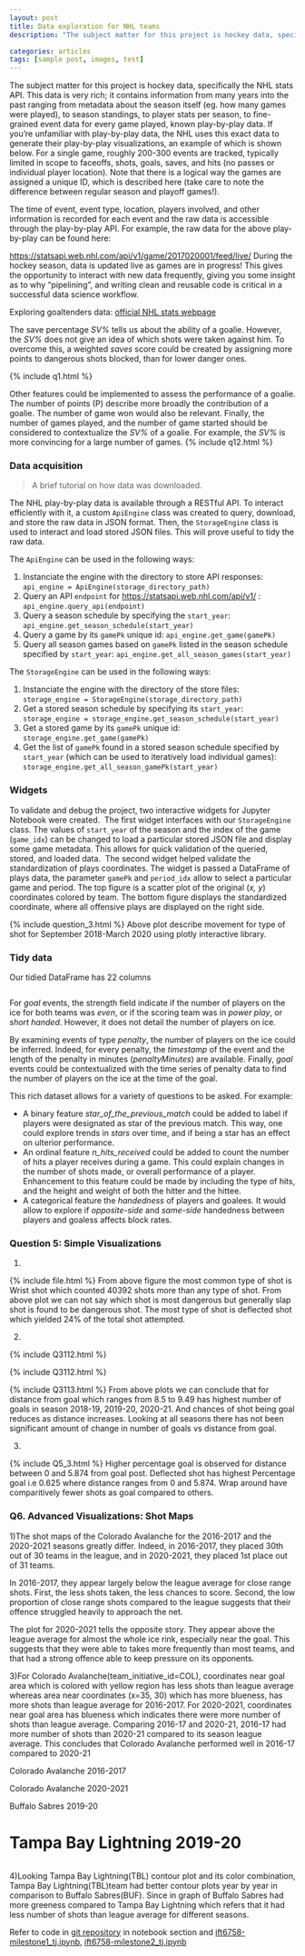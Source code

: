 ```yaml
---
layout: post
title: Data exploration for NHL teams
description: "The subject matter for this project is hockey data, specifically the NHL stats API. In this article we perform exploratory data analysis"

categories: articles
tags: [sample post, images, test]
---
```


The subject matter for this project is hockey data, specifically the NHL stats API. This data is very rich; it contains information from many years into the past ranging from metadata about the season itself (eg. how many games were played), to season standings, to player stats per season, to fine-grained event data for every game played, known play-by-play data. If you’re unfamiliar with play-by-play data, the NHL uses this exact data to generate their play-by-play visualizations, an example of which is shown below. For a single game, roughly 200-300 events are tracked, typically limited in scope to faceoffs, shots, goals, saves, and hits (no passes or individual player location). Note that there is a logical way the games are assigned a unique ID, which is described here (take care to note the difference between regular season and playoff games!).

The time of event, event type, location, players involved, and other information is recorded for each event and the raw data is accessible through the play-by-play API. For example, the raw data for the above play-by-play can be found here:

https://statsapi.web.nhl.com/api/v1/game/2017020001/feed/live/
During the hockey season, data is updated live as games are in progress! This gives the opportunity to interact with new data frequently, giving you some insight as to why “pipelining”, and writing clean and reusable code is critical in a successful data science workflow.

Exploring goaltenders data: [official NHL stats webpage](http://www.nhl.com/stats/goalies?reportType=season&seasonFrom=20172018&seasonTo=20172018)

The save percentage *SV%* tells us about the ability of a goalie. However, the *SV%* does not give an idea of which shots were taken against him. To overcome this, a weighted *saves* score could be created by assigning more points to dangerous shots blocked, than for lower danger ones.

{% include q1.html %}

Other features could be implemented to assess the performance of a goalie. The number of points (P) describe more broadly the contribution of a goalie. The number of game won would also be relevant. Finally, the number of games played, and the number of game started should be considered to contextualize the *SV%* of a goalie. For example, the *SV%* is more convincing for a large number of games.
{% include q12.html %}

### Data acquisition

>A brief tutorial on how data was downloaded.

The NHL play-by-play data is available through a RESTful API. To interact efficiently with it, a custom `ApiEngine` class was created to query, download, and store the raw data in JSON format. Then, the `StorageEngine` class is used to interact and load stored JSON files. This will prove useful to tidy the raw data.

The `ApiEngine` can be used in the following ways:
1. Instanciate the engine with the directory to store API responses:
 `api_engine = ApiEngine(storage_directory_path)`
2. Query an API `endpoint` for https://statsapi.web.nhl.com/api/v1/ :
 `api_engine.query_api(endpoint)`
3. Query a season schedule by specifying the `start_year`:
 `api_engine.get_season_schedule(start_year)`
4. Query a game by its `gamePk` unique id:
 `api_engine.get_game(gamePk)`
5. Query all season games based on `gamePk` listed in the season schedule specified by `start_year`:
 `api_engine.get_all_season_games(start_year)`

The `StorageEngine` can be used in the following ways:
1. Instanciate the engine with the directory of the store files:
 `storage_engine = StorageEngine(storage_directory_path)`
2. Get a stored season schedule by specifying its `start_year`:
 `storage_engine = storage_engine.get_season_schedule(start_year)`
3. Get a stored game by its `gamePk` unique id:
 `storage_engine.get_game(gamePk)`
4. Get the list of `gamePk` found in a stored season schedule specified by `start_year` (which can be used to iteratively load individual games):
 `storage_engine.get_all_season_gamePk(start_year)`

### Widgets

 To validate and debug the project, two interactive widgets for Jupyter Notebook were created.
<img src="/images/widget_1.png" alt="">
 The first widget interfaces with our `StorageEngine` class. The values of `start_year` of the season and the index of the game (`game_idx`) can be changed to load a particular stored JSON file and display some game metadata. This allows for quick validation of the queried, stored, and loaded data.
 <img src="/images/widget_2.png" alt="">
 The second widget helped validate the standardization of plays coordinates. The widget is passed a DataFrame of plays data, the parameter `gamePk` and `period_idx` allow to select a particular game and period. The top figure is a scatter plot of the original (*x, y*) coordinates colored by team. The bottom figure displays the standardized coordinate, where all offensive plays are displayed on the right side.

{% include question_3.html %}
Above plot describe movement for type of shot for  September 2018-March 2020 using plotly interactive library.

### Tidy data

Our tidied DataFrame has 22 columns

<img src="/images/tidy_1.png" alt="">

For *goal* events, the strength field indicate if the number of players on the ice for both teams was *even*, or if the scoring team was in *power play*, or *short handed*. However, it does not detail the number of players on ice.

By examining events of type *penalty*, the number of players on the ice could be inferred. Indeed, for every penalty, the *timestamp* of the event and the length of the penalty in minutes (*penaltyMinutes*) are available. Finally, *goal* events could be contextualized with the time series of penalty data to find the number of players on the ice at the time of the goal.

This rich dataset allows for a variety of questions to be asked. For example:
- A binary feature *star_of_the_previous_match* could be added to label if players were designated as star of the previous match. This way, one could explore trends in *stars* over time, and if being a star has an effect on ulterior performance.
- An ordinal feature *n_hits_received* could be added to count the number of hits a player receives during a game. This could explain changes in the number of shots made, or overall performance of a player. Enhancement to this feature could be made by including the type of hits, and the height and weight of both the hitter and the hittee.
- A categorical feature the *handedness* of players and goalees. It would allow to explore if *opposite-side* and *same-side* handedness between players and goaless affects block rates.

### Question 5: Simple Visualizations
1)
{% include file.html %}
From above figure the most common type of shot is Wrist shot which counted 40392 shots more than any type of shot. From above plot we can not say which shot is most dangerous but generally slap shot is found to be dangerous shot. The most type of shot is deflected shot which yielded 24% of the total shot attempted.

2)
{% include Q3112.html %}

{% include Q3112.html %}

{% include Q3113.html %}
From above plots we can conclude that for distance from goal which ranges from 8.5 to 9.49 has highest number of goals in season 2018-19, 2019-20, 2020-21. And chances of shot being goal reduces as distance increases. Looking at all seasons there has not been significant amount of change in number of goals vs distance from goal.

3)
{% include Q5_3.html %}
Higher percentage goal is observed for distance between 0 and 5.874 from goal post. Deflected shot has highest Percentage goal i.e 0.625 where distance ranges from 0 and 5.874. Wrap around have comparitively fewer shots as goal compared to others.


### Q6. Advanced Visualizations: Shot Maps

1)The shot maps of the Colorado Avalanche for the 2016-2017 and the 2020-2021 seasons greatly differ. Indeed, in 2016-2017, they placed 30th out of 30 teams in the league, and in 2020-2021, they placed 1st place out of 31 teams.

In 2016-2017, they appear largely below the league average for close range shots. First, the less shots taken, the less chances to score. Second, the low proportion of close range shots compared to the league suggests that their offence struggled heavily to approach the net.

The plot for 2020-2021 tells the opposite story. They appear above the league average for almost the whole ice rink, especially near the goal. This suggests that they were able to takes more frequently than most teams, and that had a strong offence able to keep pressure on its opponents.

3)For Colorado Avalanche(team_initiative_id=COL), coordinates near goal area which is colored with yellow region has less shots than league average whereas area near coordinates (x=35, 30) which has more blueness, has more shots than league average for 2016-2017.
For 2020-2021, coordinates near goal area has blueness which indicates there were more number of shots than league average.
Comparing 2016-17 and 2020-21, 2016-17 had more number of shots than 2020-21 compared to its season league average. This concludes that Colorado Avalanche performed well in 2016-17 compared to 2020-21


Colorado Avalanche 2016-2017
<img src="/images/COL_2016_17.png" alt="">

Colorado Avalanche 2020-2021
<img src="/images/COL_20_21.png" alt="">

Buffalo Sabres 2019-20
<img src="/images/BUF_2019_20.png" alt="">

Tampa Bay Lightning 2019-20
<img src="/images/TBL_2019_20.png" alt="">
=======
<img src="/images/BUF_2018_19.png" alt="">

4)Looking Tampa Bay Lightning(TBL) contour plot and its color combination, Tampa Bay Lightning(TBL)team had better contour plots year by year in comparison to Buffalo Sabres(BUF). Since in graph of Buffalo Sabres had more greeness compared to Tampa Bay Lightning which refers that it had less number of shots than league average for different seasons.

Refer to code in [git repository](https://github.com/DS-IFT6750-project-collaboration/Hockey-all-star-analytics) in notebook section and [ift6758-milestone1_tj.ipynb](https://github.com/DS-IFT6750-project-collaboration/Hockey-all-star-analytics/blob/main/ift6758-milestone1_tj.ipynb), [ift6758-milestone2_tj.ipynb](https://github.com/DS-IFT6750-project-collaboration/Hockey-all-star-analytics/blob/main/ift6758-milestone2_tj.ipynb)


